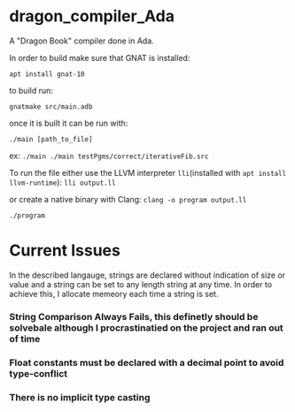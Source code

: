 # dragon_compiler_Ada
A "Dragon Book" compiler done in Ada.

In order to build make sure that GNAT is installed:

`apt install gnat-10`

to build run:

`gnatmake src/main.adb`

once it is built it can be run with:

`./main [path_to_file]` 

ex: `./main ./main testPgms/correct/iterativeFib.src`

To run the file either use the LLVM interpreter `lli`(installed with `apt install llvm-runtime`):
  `lli output.ll`
  
 or create a native binary with Clang:
 `clang -o program output.ll`
 
 `./program`


# Current Issues
In the described langauge, strings are declared without indication of size or value and a string can be set to any length string at any time.
In order to achieve this, I allocate memeory each time a string is set.

### String Comparison Always Fails, this definetly should be solvebale although I procrastinatied on the project and ran out of time
### Float constants must be declared with a decimal point to avoid type-conflict
### There is no implicit type casting


